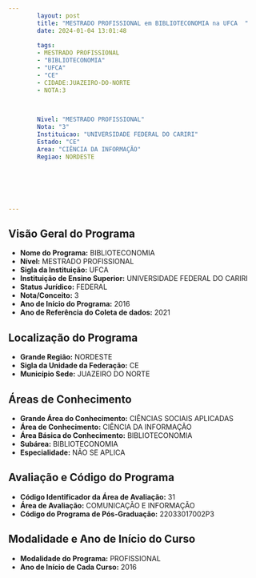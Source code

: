 ```yaml
---
        layout: post
        title: "MESTRADO PROFISSIONAL em BIBLIOTECONOMIA na UFCA  "
        date: 2024-01-04 13:01:48
     
        tags:
        - MESTRADO PROFISSIONAL
        - "BIBLIOTECONOMIA"
        - "UFCA"
        - "CE"
        - CIDADE:JUAZEIRO-DO-NORTE
        - NOTA:3
        
       

        Nivel: "MESTRADO PROFISSIONAL"
        Nota: "3"
        Instituicao: "UNIVERSIDADE FEDERAL DO CARIRI"
        Estado: "CE"
        Area: "CIÊNCIA DA INFORMAÇÃO"
        Regiao: NORDESTE
        
        
        
        
        
        
---
```

## Visão Geral do Programa
- **Nome do Programa:** BIBLIOTECONOMIA
- **Nível:** MESTRADO PROFISSIONAL
- **Sigla da Instituição:** UFCA
- **Instituição de Ensino Superior:** UNIVERSIDADE FEDERAL DO CARIRI
- **Status Jurídico:** FEDERAL
- **Nota/Conceito:** 3
- **Ano de Início do Programa:** 2016
- **Ano de Referência do Coleta de dados:** 2021

## Localização do Programa
- **Grande Região:** NORDESTE
- **Sigla da Unidade da Federação:** CE
- **Município Sede:** JUAZEIRO DO NORTE

## Áreas de Conhecimento
- **Grande Área do Conhecimento:** CIÊNCIAS SOCIAIS APLICADAS
- **Área de Conhecimento:** CIÊNCIA DA INFORMAÇÃO
- **Área Básica do Conhecimento:** BIBLIOTECONOMIA
- **Subárea:** BIBLIOTECONOMIA
- **Especialidade:** NÃO SE APLICA

## Avaliação e Código do Programa
- **Código Identificador da Área de Avaliação:** 31
- **Área de Avaliação:** COMUNICAÇÃO E INFORMAÇÃO
- **Código do Programa de Pós-Graduação:** 22033017002P3


## Modalidade e Ano de Início do Curso
- **Modalidade do Programa:** PROFISSIONAL
- **Ano de Início de Cada Curso:** 2016
